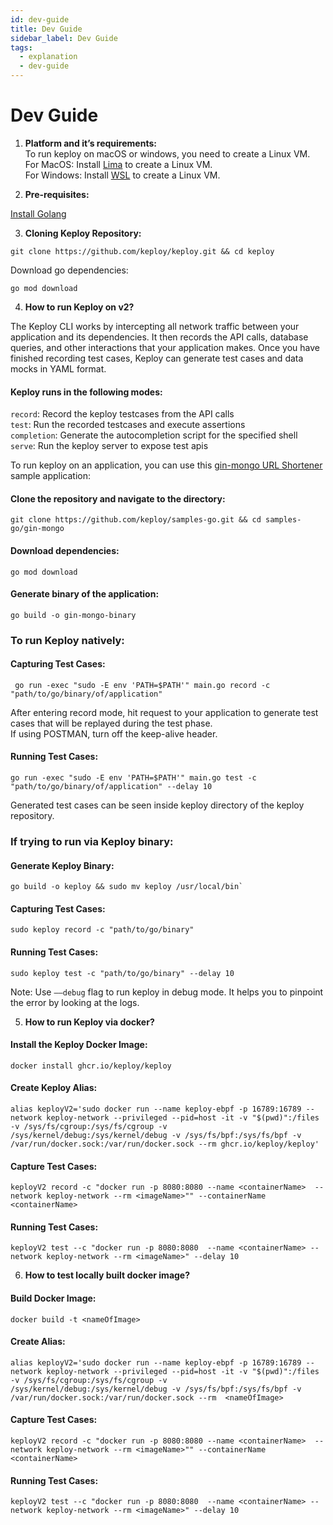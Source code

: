 ```yaml
---
id: dev-guide
title: Dev Guide
sidebar_label: Dev Guide
tags:
  - explanation
  - dev-guide
---
```


# Dev Guide

1. **Platform and it’s requirements:** <br/>
   To run keploy on macOS or windows, you need to create a Linux VM. <br/>
   For MacOS: Install [Lima](https://github.com/lima-vm/lima#installation) to create a Linux VM.<br/>
   For Windows: Install [WSL](https://learn.microsoft.com/en-us/windows/wsl/install) to create a Linux VM.

2. **Pre-requisites:**

[Install Golang](https://go.dev/doc/install)

3. **Cloning Keploy Repository:**

```shell
git clone https://github.com/keploy/keploy.git && cd keploy
```

Download go dependencies:

```shell
go mod download
```

4. **How to run Keploy on v2?**

The Keploy CLI works by intercepting all network traffic between your application and its dependencies. It then records the API calls, database queries, and other interactions that your application makes. Once you have finished recording test cases, Keploy can generate test cases and data mocks in YAML format.

#### Keploy runs in the following modes:

`record`: Record the keploy testcases from the API calls <br/>
`test`: Run the recorded testcases and execute assertions <br/>
`completion`: Generate the autocompletion script for the specified shell <br/>
`serve`: Run the keploy server to expose test apis <br/>

To run keploy on an application, you can use this [gin-mongo URL Shortener](https://github.com/keploy/samples-go/tree/main/gin-mongo) sample application:

#### Clone the repository and navigate to the directory:

```shell
git clone https://github.com/keploy/samples-go.git && cd samples-go/gin-mongo
```

#### Download dependencies:

```shell
go mod download
```

#### Generate binary of the application:

```shell
go build -o gin-mongo-binary
```

### To run Keploy natively:

#### Capturing Test Cases:

```shell
 go run -exec "sudo -E env 'PATH=$PATH'" main.go record -c "path/to/go/binary/of/application"
```

After entering record mode, hit request to your application to generate test cases that will be replayed during the test phase. <br/>
If using POSTMAN, turn off the keep-alive header.

#### Running Test Cases:

```shell
go run -exec "sudo -E env 'PATH=$PATH'" main.go test -c "path/to/go/binary/of/application" --delay 10
```

Generated test cases can be seen inside keploy directory of the keploy repository. <br/>

### If trying to run via Keploy binary:

#### Generate Keploy Binary:

```shell
go build -o keploy && sudo mv keploy /usr/local/bin`
```

#### Capturing Test Cases:

```shell
sudo keploy record -c "path/to/go/binary"
```

#### Running Test Cases:

```shell
sudo keploy test -c "path/to/go/binary" --delay 10
```

Note: Use `––debug` flag to run keploy in debug mode. It helps you to pinpoint the error by looking at the logs.

5. **How to run Keploy via docker?**

#### Install the Keploy Docker Image:

```shell
docker install ghcr.io/keploy/keploy
```

#### Create Keploy Alias:

```shell
alias keployV2='sudo docker run --name keploy-ebpf -p 16789:16789 --network keploy-network --privileged --pid=host -it -v "$(pwd)":/files -v /sys/fs/cgroup:/sys/fs/cgroup -v /sys/kernel/debug:/sys/kernel/debug -v /sys/fs/bpf:/sys/fs/bpf -v /var/run/docker.sock:/var/run/docker.sock --rm ghcr.io/keploy/keploy'
```

#### Capture Test Cases:

```shell
keployV2 record -c "docker run -p 8080:8080 --name <containerName>  --network keploy-network --rm <imageName>"" --containerName  <containerName>
```

#### Running Test Cases:

```shell
keployV2 test --c "docker run -p 8080:8080  --name <containerName> --network keploy-network --rm <imageName>" --delay 10
```

6. **How to test locally built docker image?**

#### Build Docker Image:

```shell
docker build -t <nameOfImage>
```

#### Create Alias:

```shell
alias keployV2='sudo docker run --name keploy-ebpf -p 16789:16789 --network keploy-network --privileged --pid=host -it -v "$(pwd)":/files -v /sys/fs/cgroup:/sys/fs/cgroup -v /sys/kernel/debug:/sys/kernel/debug -v /sys/fs/bpf:/sys/fs/bpf -v /var/run/docker.sock:/var/run/docker.sock --rm  <nameOfImage>
```

#### Capture Test Cases:

```shell
keployV2 record -c "docker run -p 8080:8080 --name <containerName>  --network keploy-network --rm <imageName>"" --containerName  <containerName>
```

#### Running Test Cases:

```shell
keployV2 test --c "docker run -p 8080:8080  --name <containerName> --network keploy-network --rm <imageName>" --delay 10
```
